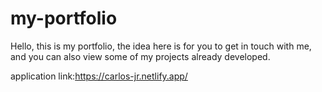 # my-portfolio
Hello, this is my portfolio, the idea here is for you to get in touch with me, and you can also view some of my projects already developed.

application link:https://carlos-jr.netlify.app/
